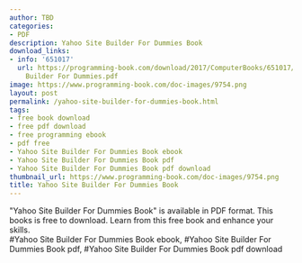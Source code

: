 ```yaml
---
author: TBD
categories:
- PDF
description: Yahoo Site Builder For Dummies Book
download_links:
- info: '651017'
  url: https://programming-book.com/download/2017/ComputerBooks/651017/Yahoo Site
    Builder For Dummies.pdf
image: https://www.programming-book.com/doc-images/9754.png
layout: post
permalink: /yahoo-site-builder-for-dummies-book.html
tags:
- free book download
- free pdf download
- free programming ebook
- pdf free
- Yahoo Site Builder For Dummies Book ebook
- Yahoo Site Builder For Dummies Book pdf
- Yahoo Site Builder For Dummies Book pdf download
thumbnail_url: https://www.programming-book.com/doc-images/9754.png
title: Yahoo Site Builder For Dummies Book
---
```


 
<div class="item-desc text-justify">
  "Yahoo Site Builder For Dummies Book" is available in PDF format. This books is free to download. Learn from this free book and enhance your skills.
  <br>
  #Yahoo Site Builder For Dummies Book ebook, #Yahoo Site Builder For Dummies Book pdf, #Yahoo Site Builder For Dummies Book pdf download
</div>